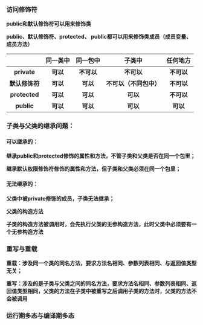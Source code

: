 ### 访问修饰符

**public和默认修饰符可以用来修饰类**

**public、默认修饰符、protected、 public都可以用来修饰类成员（成员变量、成员方法）**

|                | **同一类中** | **同一包中** |         子类中         | **任何地方** |
| :------------: | :----------: | :----------: | :--------------------: | :----------: |
|  **private**   |   **可以**   |  **不可以**  |       **不可以**       |  **不可以**  |
| **默认修饰符** |   **可以**   |   **可以**   | **不可以（不同包中）** |  **不可以**  |
| **protected**  |   **可以**   |   **可以**   |        **可以**        |  **不可以**  |
|   **public**   |   **可以**   |   **可以**   |        **可以**        |   **可以**   |



### 子类与父类的继承问题：

#### 可以继承的：

**继承public和protected修饰的属性和方法，不管子类和父类是否在同一个包里；**

**继承默认权限修饰符修饰的属性和方法，但子类和父类必须在同一个包里；**

#### 无法继承的：

**父类中被private修饰的成员，子类无法继承；**

**父类的构造方法**



**子类的构造方法被调用时，会先执行父类的无参构造方法，此时父类中必须要有一个无参构造方法**



### 重写与重载

**重载：涉及同一个类的同名方法，要求方法名相同、参数列表相同、与返回值类型无关；**

**重写：涉及的是子类与父类之间的同名方法，要求方法名相同、参数列表相同、返回值类型相同，父类的方法在子类中被重写之后调用子类的方法时，父类的方法不会被调用**



### 运行期多态与编译期多态

